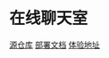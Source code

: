 # 在线聊天室

[源仓库](https://github.com/yinxin630/fiora)
[部署文档](https://yinxin630.github.io/fiora)
[体验地址](https://chat.dai.im)